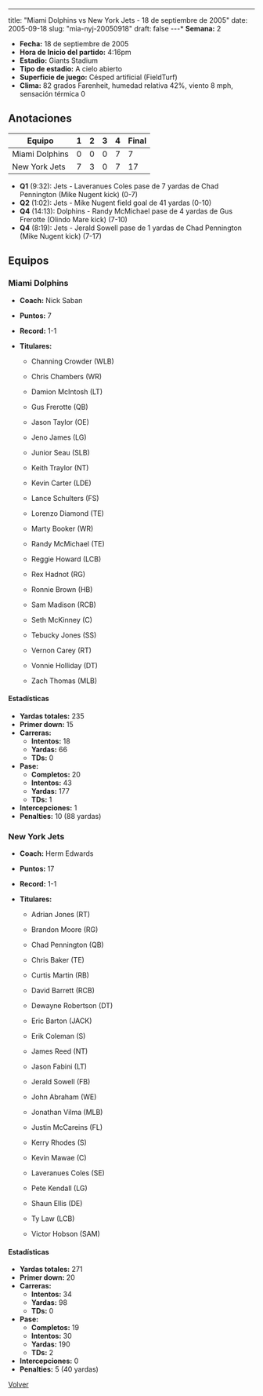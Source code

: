 ---
title: "Miami Dolphins vs New York Jets - 18 de septiembre de 2005"
date: 2005-09-18
slug: "mia-nyj-20050918"
draft: false
---* **Semana:** 2
* **Fecha:** 18 de septiembre de 2005
* **Hora de Inicio del partido:** 4:16pm
* **Estadio:** Giants Stadium
* **Tipo de estadio:** A cielo abierto
* **Superficie de juego:** Césped artificial (FieldTurf)
* **Clima:** 82 grados Farenheit, humedad relativa 42%, viento 8 mph, sensación térmica 0




## Anotaciones
| Equipo | 1 | 2 | 3 | 4 | Final |
|--------|---|---|---|---|-------|
| Miami Dolphins  | 0 | 0 | 0 | 7  | 7 |
| New York Jets  | 7 | 3 | 0 | 7  | 17 |
* **Q1** (9:32): Jets - Laveranues Coles pase de 7 yardas de Chad Pennington (Mike Nugent kick) (0-7)
* **Q2** (1:02): Jets - Mike Nugent field goal de 41 yardas (0-10)
* **Q4** (14:13): Dolphins - Randy McMichael pase de 4 yardas de Gus Frerotte (Olindo Mare kick) (7-10)
* **Q4** (8:19): Jets - Jerald Sowell pase de 1 yardas de Chad Pennington (Mike Nugent kick) (7-17)


## Equipos


### Miami Dolphins
* **Coach:** Nick Saban
* **Puntos:** 7
* **Record:** 1-1
* **Titulares:** 

  * Channing Crowder (WLB) 

  * Chris Chambers (WR) 

  * Damion McIntosh (LT) 

  * Gus Frerotte (QB) 

  * Jason Taylor (OE) 

  * Jeno James (LG) 

  * Junior Seau (SLB) 

  * Keith Traylor (NT) 

  * Kevin Carter (LDE) 

  * Lance Schulters (FS) 

  * Lorenzo Diamond (TE) 

  * Marty Booker (WR) 

  * Randy McMichael (TE) 

  * Reggie Howard (LCB) 

  * Rex Hadnot (RG) 

  * Ronnie Brown (HB) 

  * Sam Madison (RCB) 

  * Seth McKinney (C) 

  * Tebucky Jones (SS) 

  * Vernon Carey (RT) 

  * Vonnie Holliday (DT) 

  * Zach Thomas (MLB) 

#### Estadísticas
* **Yardas totales:** 235
* **Primer down:** 15
* **Carreras:**
  * **Intentos:** 18
  * **Yardas:** 66
  * **TDs:** 0
* **Pase:**
  * **Completos:** 20
  * **Intentos:** 43
  * **Yardas:** 177
  * **TDs:** 1
* **Intercepciones:** 1
* **Penalties:** 10 (88 yardas)

### New York Jets
* **Coach:** Herm Edwards
* **Puntos:** 17
* **Record:** 1-1
* **Titulares:** 

  * Adrian Jones (RT) 

  * Brandon Moore (RG) 

  * Chad Pennington (QB) 

  * Chris Baker (TE) 

  * Curtis Martin (RB) 

  * David Barrett (RCB) 

  * Dewayne Robertson (DT) 

  * Eric Barton (JACK) 

  * Erik Coleman (S) 

  * James Reed (NT) 

  * Jason Fabini (LT) 

  * Jerald Sowell (FB) 

  * John Abraham (WE) 

  * Jonathan Vilma (MLB) 

  * Justin McCareins (FL) 

  * Kerry Rhodes (S) 

  * Kevin Mawae (C) 

  * Laveranues Coles (SE) 

  * Pete Kendall (LG) 

  * Shaun Ellis (DE) 

  * Ty Law (LCB) 

  * Victor Hobson (SAM) 

#### Estadísticas
* **Yardas totales:** 271
* **Primer down:** 20
* **Carreras:**
  * **Intentos:** 34
  * **Yardas:** 98
  * **TDs:** 0
* **Pase:**
  * **Completos:** 19
  * **Intentos:** 30
  * **Yardas:** 190
  * **TDs:** 2
* **Intercepciones:** 0
* **Penalties:** 5 (40 yardas)


[Volver](/historia/2005)
